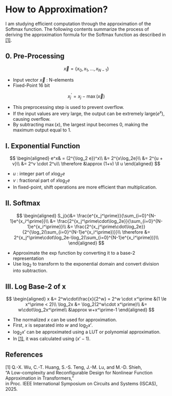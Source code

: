 # How to Approximation?

I am studying efficient computation through the approximation of the Softmax function. 
The following contents summarize the process of deriving the approximation formula for the Softmax function as described in [[1]](#references).

## 0. Pre-Processing

$$
\vec{x}=\{x_0, x_1, ... , x_{N-1} \}
$$

- Input vector $\vec{x}$ : N-elements
- Fixed-Point 16 bit

$$
x_j^\prime = x_j - \max(\vec{x})
$$

- This preprocessing step is used to prevent overflow.
- If the input values are very large, the output can be extremely large($e^x$), causing overflow. 
- By subtracting $\max(x)$, the largest input becomes 0, making the maximum output equal to 1.

## I. Exponential Function
$$
\begin{aligned}
e^x& = (2^{\log_2 e})^x\\
&= 2^{x\log_2e}\\
&= 2^{u + v}\\
&= 2^v \cdot 2^u\\
\therefore &\approx (1+v) \ll u
\end{aligned}
$$

- $u$ : integer part of $x\log_2e$
- $v$ : fractional part of $x\log_2e$
- In fixed-point, shift operations are more efficient than multiplication.

## II. Softmax
$$
\begin{aligned}
S_j(x)&= \frac{e^{x_j^\prime}}{\sum_{i=0}^{N-1}e^{x_i^\prime}}\\
&= \frac{2^{x_j^\prime\cdot\log_2e}}{\sum_{i=0}^{N-1}e^{x_i^\prime}}\\
&= \frac{2^{x_j^\prime\cdot\log_2e}}{2^{\log_2(\sum_{i=0}^{N-1}e^{x_i^\prime})}}\\
\therefore &= 2^{x_j^\prime\cdot\log_2e-\log_2(\sum_{i=0}^{N-1}e^{x_i^\prime})}\\
\end{aligned}
$$

- Approximate the exp function by converting it to a base-2 representation
- Use $\log_2$ to transform to the exponential domain and convert division into subtraction.

## III. Log Base-2 of x
$$
\begin{aligned}
x &= 2^w\cdot\frac{x}{2^w} = 2^w \cdot x^\prime
&(1 \le x^\prime < 2)\\
\log_2x &= \log_2(2^w\cdot x^\prime)\\
&= w\cdot\log_2x^\prime\\
&\approx w+x^\prime-1
\end{aligned}
$$

- The normalized $x$ can be used for approximation.
- First, $x$ is separated into $w$ and $\log_2 x'$.
- $\log_2 x'$ can be approximated using a LUT or polynomial approximation.
- In [[1]](#references), it was calculated using $(x' − 1)$.

## References

[1] Q.-X. Wu, C.-T. Huang, S.-S. Teng, J.-M. Lu, and M.-D. Shieh,  
“A Low-complexity and Reconfigurable Design for Nonlinear Function Approximation in Transformers,”  
in Proc. IEEE International Symposium on Circuits and Systems (ISCAS), 2025.